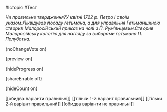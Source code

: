 #Історія #Тест

*Чи правильне твердження?У квітні 1722 р. Петро І своїм указом:Ліквідував посаду гетьмана, а для управління Гетьманщиною створив Малоросійський приказ на чолі з П. Рум’янцевим.Створив Малоросійську колегію для нагляду за виборами гетьмана П. Полуботка.*

{noChangeVote on}

{preview on}

{hideProgress on}

{shareEnable off}

{hideCount on}

[[обидва варіанти правильні]]
[[тільки 1-й варіант правильний]]
[[тільки 2-й варіант правильний]]
[[обидва варіанти не правильні]]
